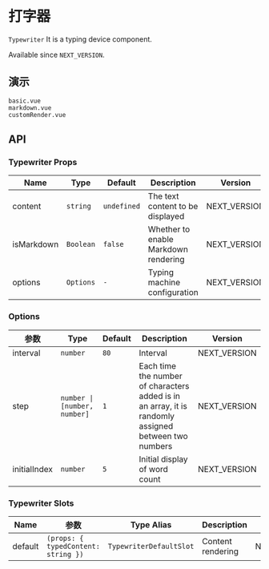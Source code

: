# 打字器

`Typewriter` It is a typing device component.

Available since `NEXT_VERSION`.

## 演示

```demo
basic.vue
markdown.vue
customRender.vue
```

## API

### Typewriter Props

| Name | Type | Default | Description | Version |
| --- | --- | --- | --- | --- |
| content | `string` | `undefined` | The text content to be displayed | NEXT_VERSION |
| isMarkdown | `Boolean` | `false` | Whether to enable Markdown rendering | NEXT_VERSION |
| options | `Options` | `-` | Typing machine configuration | NEXT_VERSION |

### Options

| 参数 | Type | Default | Description | Version |
| --- | --- | --- | --- | --- |
| interval | `number` | `80` | Interval | NEXT_VERSION |
| step | `number \| [number, number]` | `1` | Each time the number of characters added is in an array, it is randomly assigned between two numbers | NEXT_VERSION |
| initialIndex | `number` | `5` | Initial display of word count | NEXT_VERSION |

### Typewriter Slots

| Name | 参数 | Type Alias | Description | Version |
| --- | --- | --- | --- | --- |
| default | `(props: { typedContent: string })` | `TypewriterDefaultSlot` | Content rendering | NEXT_VERSION |

